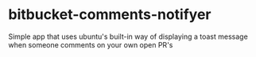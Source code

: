 # bitbucket-comments-notifyer
Simple app that uses ubuntu's built-in way of displaying a toast message when someone comments on your own open PR's
